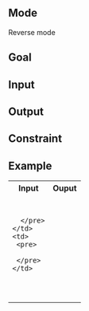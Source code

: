 ## Mode
Reverse mode

## Goal


## Input


## Output


## Constraint


## Example
<table>
  <tr>
    <th>Input</th>
    <th>Ouput</th>
  </tr>
  <tr>
    <td>
      <pre>

      </pre>
    </td>
    <td>
     <pre>

     </pre>
    </td>
  </tr>
</table>
